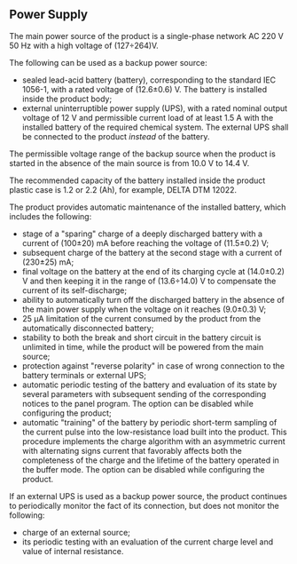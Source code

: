 ## Power Supply

The main power source of the product is a single-phase network AC 220 V 50 Hz with a high voltage of (127÷264)V.

The following can be used as a backup power source:

* sealed lead-acid battery (battery), corresponding to the standard IEC 1056-1, with a rated voltage of (12.6±0.6) V. The battery is installed inside the product body;
* external uninterruptible power supply (UPS), with a rated nominal output voltage of 12 V and permissible current load of at least 1.5 A with the installed battery of the required chemical system. The external UPS shall be connected to the product _instead_ of the battery.

The permissible voltage range of the backup source when the product is started in the absence of the main source is from 10.0 V to 14.4 V.

The recommended capacity of the battery installed inside the product plastic case is 1.2 or 2.2 (Ah), for example, DELTA DTM 12022.

The product provides automatic maintenance of the installed battery, which includes the following:

* stage of a "sparing" charge of a deeply discharged battery with a current of (100±20) mA before reaching the voltage of (11.5±0.2) V;
* subsequent charge of the battery at the second stage with a current of (230±25) mA;
* final voltage on the battery at the end of its charging cycle at (14.0±0.2) V and then keeping it in the range of (13.6÷14.0) V to compensate the current of its self-discharge;
* ability to automatically turn off the discharged battery in the absence of the main power supply when the voltage on it reaches (9.0±0.3) V;
* 25 μA limitation of the current consumed by the product from the automatically disconnected battery;
* stability to both the break and short circuit in the battery circuit is unlimited in time, while the product will be powered from the main source;
* protection against "reverse polarity" in case of wrong connection to the battery terminals or external UPS;
* automatic periodic testing of the battery and evaluation of its state by several parameters with subsequent sending of the corresponding notices to the panel program. The option can be disabled while configuring the product;
* automatic "training" of the battery by periodic short-term sampling of the current pulse into the low-resistance load built into the product. This procedure implements the charge algorithm with an asymmetric current with alternating signs current that favorably affects both the completeness of the charge and the lifetime of the battery operated in the buffer mode. The option can be disabled while configuring the product.

If an external UPS is used as a backup power source, the product continues to periodically monitor the fact of its connection, but does not monitor the following:

* charge of an external source;
* its periodic testing with an evaluation of the current charge level and value of internal resistance.

